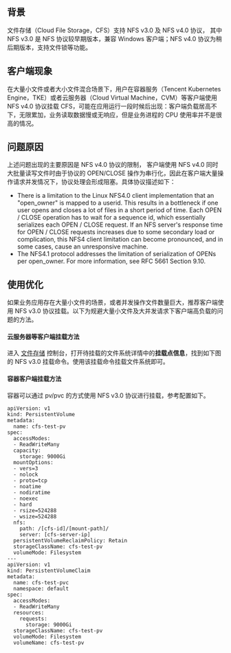 ## 背景

文件存储（Cloud File Storage，CFS）支持 NFS v3.0 及 NFS v4.0 协议， 其中 NFS v3.0 是 NFS 协议较早期版本，兼容 Windows 客户端；NFS v4.0 协议为稍后期版本，支持文件锁等功能。

## 客户端现象

在大量小文件或者大小文件混合场景下，用户在容器服务（Tencent Kubernetes Engine，TKE）或者云服务器（Cloud Virtual Machine，CVM）等客户端使用 NFS v4.0 协议挂载 CFS，可能在应用运行一段时候后出现：客户端负载居高不下，无限累加，业务读取数据慢或无响应，但是业务进程的 CPU 使用率并不是很高的情况。

## 问题原因

上述问题出现的主要原因是 NFS v4.0 协议的限制， 客户端使用 NFS v4.0 同时大批量读写文件时由于协议的 OPEN/CLOSE 操作为串行化，因此在客户端大量操作请求并发情况下，协议处理会形成阻塞。具体协议描述如下：

- There is a limitation to the Linux NFS4.0 client implementation that an "open_owner" is mapped to a userid. This results in a bottleneck if one user opens and closes a lot of files in a short period of time. Each OPEN / CLOSE operation has to wait for a sequence id, which essentially serializes each OPEN / CLOSE request. If an NFS server's response time for OPEN / CLOSE requests increases due to some secondary load or complication, this NFS4 client limitation can become pronounced, and in some cases, cause an unresponsive machine.
- The NFS4.1 protocol addresses the limitation of serialization of OPENs per open_owner. For more information, see RFC 5661 Section 9.10.

## 使用优化

如果业务应用存在大量小文件的场景，或者并发操作文件数量巨大，推荐客户端使用 NFS v3.0 协议挂载。以下为规避大量小文件及大并发请求下客户端高负载的问题的方法。

#### 云服务器等客户端挂载方法

进入 [文件存储](https://console.cloud.tencent.com/cfs/fs?rid=4) 控制台，打开待挂载的文件系统详情中的**挂载点信息**，找到如下图的 NFS v3.0 挂载命令。使用该挂载命令挂载文件系统即可。


#### 容器客户端挂载方法

容器可以通过 pv/pvc 的方式使用 NFS v3.0 协议进行挂载，参考配置如下。

```
apiVersion: v1
kind: PersistentVolume
metadata:
  name: cfs-test-pv
spec:
  accessModes:
  - ReadWriteMany
  capacity:
    storage: 9000Gi
  mountOptions:
  - vers=3
  - nolock
  - proto=tcp
  - noatime
  - nodiratime
  - noexec
  - hard
  - rsize=524288
  - wsize=524288
  nfs:
    path: /[cfs-id]/[mount-path]/
    server: [cfs-server-ip]
  persistentVolumeReclaimPolicy: Retain
  storageClassName: cfs-test-pv
  volumeMode: Filesystem
---
apiVersion: v1
kind: PersistentVolumeClaim
metadata:
  name: cfs-test-pvc
  namespace: default
spec:
  accessModes:
  - ReadWriteMany
  resources:
    requests:
      storage: 9000Gi
  storageClassName: cfs-test-pv
  volumeMode: Filesystem
  volumeName: cfs-test-pv
```

